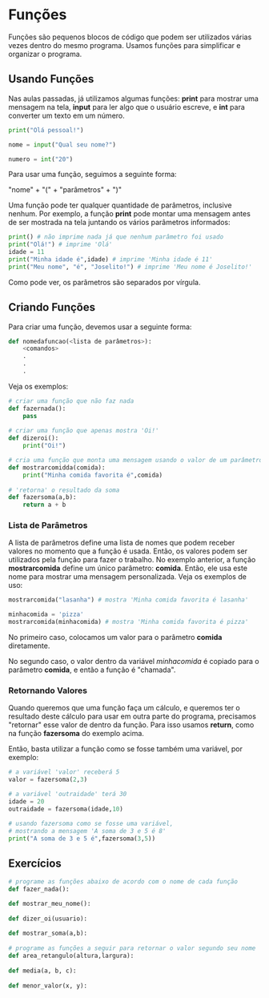 # Funções

Funções são pequenos blocos de código que podem ser utilizados várias vezes dentro do mesmo programa. Usamos funções para simplificar e organizar o programa.

## Usando Funções

Nas aulas passadas, já utilizamos algumas funções: **print** para mostrar uma mensagem na tela, **input** para ler algo que o usuário escreve, e **int** para converter um texto em um número.

```python
print("Olá pessoal!")

nome = input("Qual seu nome?")

numero = int("20")
```

Para usar uma função, seguimos a seguinte forma:

"nome" + "(" + "parâmetros" + ")"

Uma função pode ter qualquer quantidade de parâmetros, inclusive nenhum. Por exemplo, a função **print** pode montar uma mensagem antes de ser mostrada na tela juntando os vários parâmetros informados:

```python
print() # não imprime nada já que nenhum parâmetro foi usado
print("Olá!") # imprime 'Olá'
idade = 11
print("Minha idade é",idade) # imprime 'Minha idade é 11'
print("Meu nome", "é", "Joselito!") # imprime 'Meu nome é Joselito!'
```

Como pode ver, os parâmetros são separados por vírgula.

## Criando Funções

Para criar uma função, devemos usar a seguinte forma:

```python
def nomedafuncao(<lista de parâmetros>):
    <comandos>
    .
    .
    .
```

Veja os exemplos:

```python
# criar uma função que não faz nada
def fazernada():
	pass
	
# criar uma função que apenas mostra 'Oi!'
def dizeroi():
	print("Oi!")

# cria uma função que monta uma mensagem usando o valor de um parâmetro
def mostrarcomidda(comida):
	print("Minha comida favorita é",comida)
	
# 'retorna' o resultado da soma
def fazersoma(a,b):
	return a + b
```

### Lista de Parâmetros

A lista de parâmetros define uma lista de nomes que podem receber valores no momento que a função é usada. Então, os valores podem ser utilizados pela função para fazer o trabalho. No exemplo anterior, a função **mostrarcomida** define um único parâmetro: **comida**. Então, ele usa este nome para mostrar uma mensagem personalizada. Veja os exemplos de uso:

```python
mostrarcomida("lasanha") # mostra 'Minha comida favorita é lasanha'

minhacomida = 'pizza'
mostrarcomida(minhacomida) # mostra 'Minha comida favorita é pizza'
```

No primeiro caso, colocamos um valor para o parâmetro **comida** diretamente.

No segundo caso, o valor dentro da variável *minhacomida* é copiado para o parâmetro **comida**, e então a função é "chamada".

### Retornando Valores

Quando queremos que uma função faça um cálculo, e queremos ter o resultado deste cálculo para usar em outra parte do programa, precisamos "retornar" esse valor de dentro da função. Para isso usamos **return**, como na função **fazersoma** do exemplo acima.

Então, basta utilizar a função como se fosse também uma variável, por exemplo:

```python
# a variável 'valor' receberá 5
valor = fazersoma(2,3)

# a variável 'outraidade' terá 30
idade = 20
outraidade = fazersoma(idade,10)

# usando fazersoma como se fosse uma variável,
# mostrando a mensagem 'A soma de 3 e 5 é 8'
print("A soma de 3 e 5 é",fazersoma(3,5))
```

## Exercícios

```python
# programe as funções abaixo de acordo com o nome de cada função
def fazer_nada():

def mostrar_meu_nome():
    
def dizer_oi(usuario):
    
def mostrar_soma(a,b):
    
# programe as funções a seguir para retornar o valor segundo seu nome
def area_retangulo(altura,largura):
    
def media(a, b, c):
    
def menor_valor(x, y):
    

```

